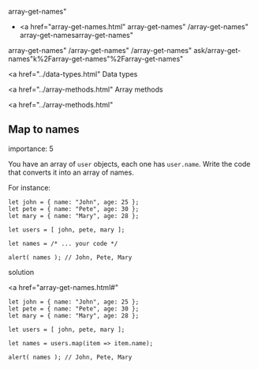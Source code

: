 array-get-names"

-   <a href="array-get-names.html"
    array-get-names"
    /array-get-names"
    array-get-namesarray-get-names"

<!-- -->

array-get-names"
/array-get-names"
/array-get-names"
ask/array-get-names"k%2Farray-get-names"%2Farray-get-names" </a>

<a href="../data-types.html" Data types</span></a>

<a href="../array-methods.html" Array methods</span></a>

<a href="../array-methods.html"

## Map to names

<span class="task__importance" title="How important is the task, from 1 to 5">importance: 5</span>

You have an array of `user` objects, each one has `user.name`. Write the code that converts it into an array of names.

For instance:

    let john = { name: "John", age: 25 };
    let pete = { name: "Pete", age: 30 };
    let mary = { name: "Mary", age: 28 };

    let users = [ john, pete, mary ];

    let names = /* ... your code */

    alert( names ); // John, Pete, Mary

solution

<a href="array-get-names.html#"
<a href="array-get-names.html#" class="toolbar__button toolbar__button_edit" title="open in sandbox"></a>

    let john = { name: "John", age: 25 };
    let pete = { name: "Pete", age: 30 };
    let mary = { name: "Mary", age: 28 };

    let users = [ john, pete, mary ];

    let names = users.map(item => item.name);

    alert( names ); // John, Pete, Mary

